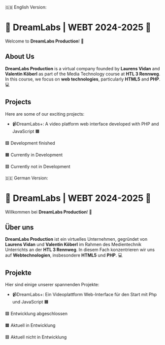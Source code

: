 🇬🇧 English Version:
# 🌟 DreamLabs | WEBT 2024-2025 🌟

Welcome to **DreamLabs Production**! 🚀

## About Us

**DreamLabs Production** is a virtual company founded by **Laurens Vidan** and **Valentin Köberl** as part of the Media Technology course at **HTL 3 Rennweg**. 
In this course, we focus on **web technologies**, particularly **HTML5** and **PHP**. 💻

## Projects

Here are some of our exciting projects:

- 📹DreamLabs+: A video platform web interface developed with PHP and JavaScript 🟧


🟩 Development finished

🟧 Currently in Development

🟥 Currently not in Development



🇩🇪 German Version:
# 🌟 DreamLabs | WEBT 2024-2025 🌟

Willkommen bei **DreamLabs Production**! 🚀

## Über uns

**DreamLabs Production** ist ein virtuelles Unternehmen, gegründet von **Laurens Vidan** und **Valentin Köberl** im Rahmen des Medientechnik Unterrichts an der **HTL 3 Rennweg**. 
In diesem Fach konzentrieren wir uns auf **Webtechnologien**, insbesondere **HTML5** und **PHP**. 💻

## Projekte

Hier sind einige unserer spannenden Projekte:

- 📹DreamLabs+: Ein Videoplattform Web-Interface für den Start mit Php und JavaScript 🟧


🟩 Entwicklung abgeschlossen

🟧 Aktuell in Entwicklung

🟥 Aktuell nicht in Entwicklung

